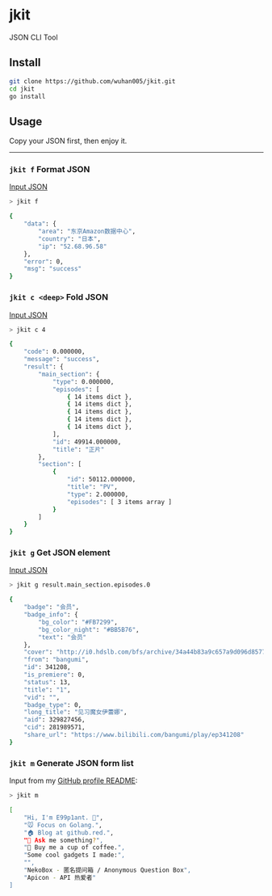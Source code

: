 # jkit

JSON CLI Tool

## Install

```bash
git clone https://github.com/wuhan005/jkit.git
cd jkit
go install
```

## Usage

Copy your JSON first, then enjoy it.

------

### `jkit f` Format JSON

[Input JSON](https://i.apicon.cn/chunzhen/?ip=52.68.96.58)

```bash
> jkit f

{
    "data": {
        "area": "东京Amazon数据中心",
        "country": "日本",
        "ip": "52.68.96.58"
    },
    "error": 0,
    "msg": "success"
}
```

### `jkit c <deep>` Fold JSON

[Input JSON](https://api.bilibili.com/pgc/web/season/section?season_id=34412)

```bash
> jkit c 4

{
    "code": 0.000000,
    "message": "success",
    "result": {
        "main_section": {
            "type": 0.000000,
            "episodes": [
                { 14 items dict },
                { 14 items dict },
                { 14 items dict },
                { 14 items dict },
                { 14 items dict },
            ],
            "id": 49914.000000,
            "title": "正片"
        },
        "section": [
            {
                "id": 50112.000000,
                "title": "PV",
                "type": 2.000000,
                "episodes": [ 3 items array ]
            }
        ]
    }
}
```

### `jkit g` Get JSON element

[Input JSON](https://api.bilibili.com/pgc/web/season/section?season_id=34412)

```bash
> jkit g result.main_section.episodes.0

{
    "badge": "会员",
    "badge_info": {
        "bg_color": "#FB7299",
        "bg_color_night": "#BB5B76",
        "text": "会员"
    },
    "cover": "http://i0.hdslb.com/bfs/archive/34a44b83a9c657a9d096d85771334f545e32dd17.jpg",
    "from": "bangumi",
    "id": 341208,
    "is_premiere": 0,
    "status": 13,
    "title": "1",
    "vid": "",
    "badge_type": 0,
    "long_title": "见习魔女伊蕾娜",
    "aid": 329827456,
    "cid": 281989571,
    "share_url": "https://www.bilibili.com/bangumi/play/ep341208"
}
```

### `jkit m` Generate JSON form list

Input from my [GitHub profile README](https://github.com/wuhan005/wuhan005):

```bash
> jkit m

[
    "Hi, I'm E99p1ant. 🍆",
    "🐭 Focus on Golang.",
    "🏠 Blog at github.red.",
    "💬 Ask me something?",
    "🤤 Buy me a cup of coffee.",
    "Some cool gadgets I made:",
    "",
    "NekoBox - 匿名提问箱 / Anonymous Question Box",
    "Apicon - API 热爱者"
]
```